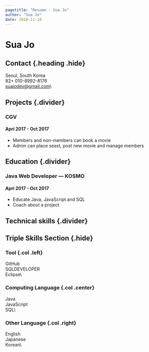 ```yaml
---
pagetitle: "Resume - Sua Jo"
author: "Sua Jo"
date: 2018-11-10
---
```


# Sua Jo

## Contact {.heading .hide}

Seoul, South Korea\
82+ 010-8992-8176\
suajodev@gmail.com\



## Projects {.divider}

### CGV

#### Apri 2017 - Oct 2017

- Members and non-members can book a movie
- Admin can place seast, post new movie and manage members



## Education {.divider}

### Java Web Developer &mdash; KOSMO

#### Apri 2017 - Oct 2017

- Educate Java, JavaScript and SQL
- Coach about a project

## Technical skills {.divider}

## Triple Skills Section {.hide}

### Tool {.col .left}

GitHub\
SQLDEVELOPER\
Eclipse\

### Computing Language {.col .center}

Java\
JavaScript\
SQL\

### Other Language {.col .right}

English\
Japanese\
Korean\

